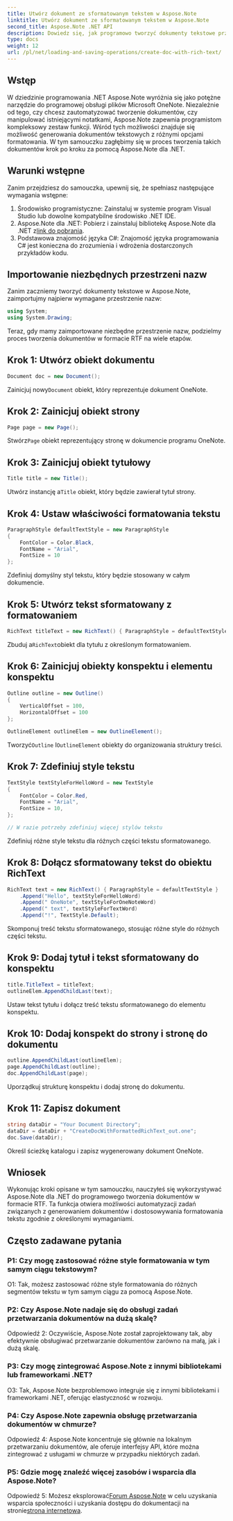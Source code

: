 ```yaml
---
title: Utwórz dokument ze sformatowanym tekstem w Aspose.Note
linktitle: Utwórz dokument ze sformatowanym tekstem w Aspose.Note
second_title: Aspose.Note .NET API
description: Dowiedz się, jak programowo tworzyć dokumenty tekstowe przy użyciu Aspose.Note dla .NET. Przewodnik krok po kroku z przykładami kodu.
type: docs
weight: 12
url: /pl/net/loading-and-saving-operations/create-doc-with-rich-text/
---
```

## Wstęp

W dziedzinie programowania .NET Aspose.Note wyróżnia się jako potężne narzędzie do programowej obsługi plików Microsoft OneNote. Niezależnie od tego, czy chcesz zautomatyzować tworzenie dokumentów, czy manipulować istniejącymi notatkami, Aspose.Note zapewnia programistom kompleksowy zestaw funkcji. Wśród tych możliwości znajduje się możliwość generowania dokumentów tekstowych z różnymi opcjami formatowania. W tym samouczku zagłębimy się w proces tworzenia takich dokumentów krok po kroku za pomocą Aspose.Note dla .NET.

## Warunki wstępne

Zanim przejdziesz do samouczka, upewnij się, że spełniasz następujące wymagania wstępne:

1. Środowisko programistyczne: Zainstaluj w systemie program Visual Studio lub dowolne kompatybilne środowisko .NET IDE.
2.  Aspose.Note dla .NET: Pobierz i zainstaluj bibliotekę Aspose.Note dla .NET z[link do pobrania](https://releases.aspose.com/note/net/).
3. Podstawowa znajomość języka C#: Znajomość języka programowania C# jest konieczna do zrozumienia i wdrożenia dostarczonych przykładów kodu.

## Importowanie niezbędnych przestrzeni nazw

Zanim zaczniemy tworzyć dokumenty tekstowe w Aspose.Note, zaimportujmy najpierw wymagane przestrzenie nazw:

```csharp
using System;
using System.Drawing;
```

Teraz, gdy mamy zaimportowane niezbędne przestrzenie nazw, podzielmy proces tworzenia dokumentów w formacie RTF na wiele etapów.

## Krok 1: Utwórz obiekt dokumentu

```csharp
Document doc = new Document();
```

 Zainicjuj nowy`Document` obiekt, który reprezentuje dokument OneNote.

## Krok 2: Zainicjuj obiekt strony

```csharp
Page page = new Page();
```

 Stwórz`Page` obiekt reprezentujący stronę w dokumencie programu OneNote.

## Krok 3: Zainicjuj obiekt tytułowy

```csharp
Title title = new Title();
```

 Utwórz instancję a`Title` obiekt, który będzie zawierał tytuł strony.

## Krok 4: Ustaw właściwości formatowania tekstu

```csharp
ParagraphStyle defaultTextStyle = new ParagraphStyle
{
    FontColor = Color.Black,
    FontName = "Arial",
    FontSize = 10
};
```

Zdefiniuj domyślny styl tekstu, który będzie stosowany w całym dokumencie.

## Krok 5: Utwórz tekst sformatowany z formatowaniem

```csharp
RichText titleText = new RichText() { ParagraphStyle = defaultTextStyle }.Append("Title!");
```

 Zbuduj a`RichText`obiekt dla tytułu z określonym formatowaniem.

## Krok 6: Zainicjuj obiekty konspektu i elementu konspektu

```csharp
Outline outline = new Outline()
{
    VerticalOffset = 100,
    HorizontalOffset = 100
};

OutlineElement outlineElem = new OutlineElement();
```

 Tworzyć`Outline` I`OutlineElement` obiekty do organizowania struktury treści.

## Krok 7: Zdefiniuj style tekstu

```csharp
TextStyle textStyleForHelloWord = new TextStyle
{
    FontColor = Color.Red,
    FontName = "Arial",
    FontSize = 10,
};

// W razie potrzeby zdefiniuj więcej stylów tekstu
```

Zdefiniuj różne style tekstu dla różnych części tekstu sformatowanego.

## Krok 8: Dołącz sformatowany tekst do obiektu RichText

```csharp
RichText text = new RichText() { ParagraphStyle = defaultTextStyle }
    .Append("Hello", textStyleForHelloWord)
    .Append(" OneNote", textStyleForOneNoteWord)
    .Append(" text", textStyleForTextWord)
    .Append("!", TextStyle.Default);
```

Skomponuj treść tekstu sformatowanego, stosując różne style do różnych części tekstu.

## Krok 9: Dodaj tytuł i tekst sformatowany do konspektu

```csharp
title.TitleText = titleText;
outlineElem.AppendChildLast(text);
```

Ustaw tekst tytułu i dołącz treść tekstu sformatowanego do elementu konspektu.

## Krok 10: Dodaj konspekt do strony i stronę do dokumentu

```csharp
outline.AppendChildLast(outlineElem);
page.AppendChildLast(outline);
doc.AppendChildLast(page);
```

Uporządkuj strukturę konspektu i dodaj stronę do dokumentu.

## Krok 11: Zapisz dokument

```csharp
string dataDir = "Your Document Directory";
dataDir = dataDir + "CreateDocWithFormattedRichText_out.one";
doc.Save(dataDir);
```

Określ ścieżkę katalogu i zapisz wygenerowany dokument OneNote.

## Wniosek

Wykonując kroki opisane w tym samouczku, nauczyłeś się wykorzystywać Aspose.Note dla .NET do programowego tworzenia dokumentów w formacie RTF. Ta funkcja otwiera możliwości automatyzacji zadań związanych z generowaniem dokumentów i dostosowywania formatowania tekstu zgodnie z określonymi wymaganiami.

## Często zadawane pytania

### P1: Czy mogę zastosować różne style formatowania w tym samym ciągu tekstowym?

O1: Tak, możesz zastosować różne style formatowania do różnych segmentów tekstu w tym samym ciągu za pomocą Aspose.Note.

### P2: Czy Aspose.Note nadaje się do obsługi zadań przetwarzania dokumentów na dużą skalę?

Odpowiedź 2: Oczywiście, Aspose.Note został zaprojektowany tak, aby efektywnie obsługiwać przetwarzanie dokumentów zarówno na małą, jak i dużą skalę.

### P3: Czy mogę zintegrować Aspose.Note z innymi bibliotekami lub frameworkami .NET?

O3: Tak, Aspose.Note bezproblemowo integruje się z innymi bibliotekami i frameworkami .NET, oferując elastyczność w rozwoju.

### P4: Czy Aspose.Note zapewnia obsługę przetwarzania dokumentów w chmurze?

Odpowiedź 4: Aspose.Note koncentruje się głównie na lokalnym przetwarzaniu dokumentów, ale oferuje interfejsy API, które można zintegrować z usługami w chmurze w przypadku niektórych zadań.

### P5: Gdzie mogę znaleźć więcej zasobów i wsparcia dla Aspose.Note?

 Odpowiedź 5: Możesz eksplorować[Forum Aspose.Note](https://forum.aspose.com/c/note/28) w celu uzyskania wsparcia społeczności i uzyskania dostępu do dokumentacji na stronie[strona internetowa](https://reference.aspose.com/note/net/).